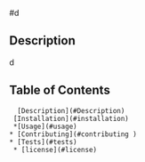 

   #d

   ## Description 
   d

  ## Table of Contents
      [Description](#Description)
     [Installation](#installation)
     *[Usage](#usage) 
    * [Contributing](#contributing ) 
    * [Tests](#tests)
     * [license](#license)